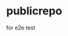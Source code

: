 # publicrepo
for e2e test


































































































































